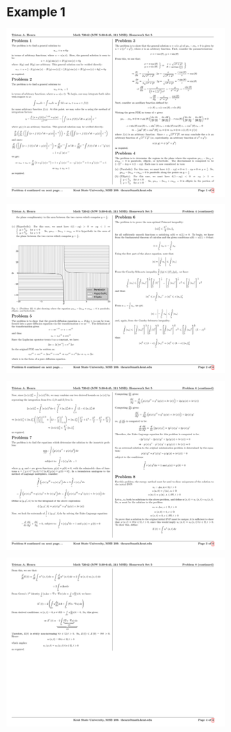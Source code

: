 Example 1
=======================

![Alt text](example_1/png/homework-1.png "Page 1")

![Alt text](example_1/png/homework-2.png "Page 2")

![Alt text](example_1/png/homework-3.png "Page 3")

![Alt text](example_1/png/homework-4.png "Page 4")

